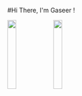 #Hi There, I'm Gaseer !
<!--Github status -->
<img align="left" width=20% src="https://github-readme-stats.vercel.app/api?username=gaseer&theme=dark&show_icons=true">
<!--Language card-->
<img align="left" width=20% src="https://github-readme-stats.vercel.app/api/top-langs/?username=anuraghazra&layout=compact"/>
<!-- -->


